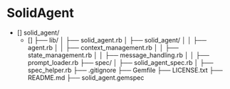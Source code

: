 # SolidAgent

- [] solid_agent/
  - [] ├── lib/
  │   ├── solid_agent.rb
  │   ├── solid_agent/
  │   │   ├── agent.rb
  │   │   ├── context_management.rb
  │   │   ├── state_management.rb
  │   │   ├── message_handling.rb
  │   │   ├── prompt_loader.rb
  ├── spec/
  │   ├── solid_agent_spec.rb
  │   ├── spec_helper.rb
  ├── .gitignore
  ├── Gemfile
  ├── LICENSE.txt
  ├── README.md
  ├── solid_agent.gemspec


